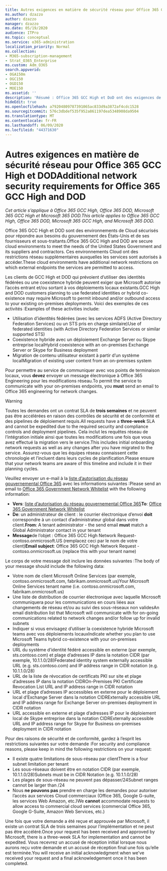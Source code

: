 ```yaml
---
title: Autres exigences en matière de sécurité réseau pour Office 365 GCC High et DoD
ms.author: dzazzo
author: dzazzo
manager: dzazzo
ms.date: 05/19/2020
audience: ITPro
ms.topic: conceptual
ms.service: o365-administration
localization_priority: Normal
ms.collection:
- M365-subscription-management
- Strat_O365_Enterprise
ms.custom: Adm_O365
search.appverid:
- OGA150m
- OGC150
- OGD150
- MOE150
ms.assetid: ''
description: 'Résumé : Office 365 GCC High et DoD ont des exigences de sécurité réseau supplémentaires'
hideEdit: true
ms.openlocfilehash: a79204809787391065ac833d9a3872af4cdc1528
ms.sourcegitcommit: 576c3dbdef535f952a861197dea5348908da9504
ms.translationtype: MT
ms.contentlocale: fr-FR
ms.lasthandoff: 06/09/2020
ms.locfileid: "44371630"
---
```

# <a name="additional-network-security-requirements-for-office-365-gcc-high-and-dod"></a><span data-ttu-id="1e82c-103">Autres exigences en matière de sécurité réseau pour Office 365 GCC High et DOD</span><span class="sxs-lookup"><span data-stu-id="1e82c-103">Additional network security requirements for Office 365 GCC High and DOD</span></span>

<span data-ttu-id="1e82c-104">*Cet article s’applique à Office 365 GCC High, Office 365 DOD, Microsoft 365 GCC High et Microsoft 365 DOD.*</span><span class="sxs-lookup"><span data-stu-id="1e82c-104">*This article applies to Office 365 GCC High, Office 365 DOD, Microsoft 365 GCC High, and Microsoft 365 DOD.*</span></span>

<span data-ttu-id="1e82c-105">Office 365 GCC High et DOD sont des environnements de Cloud sécurisés pour répondre aux besoins du gouvernement des États-Unis et de ses fournisseurs et sous-traitants.</span><span class="sxs-lookup"><span data-stu-id="1e82c-105">Office 365 GCC High and DOD are secure cloud environments to meet the needs of the United States Government and its suppliers and contractors.</span></span>  <span data-ttu-id="1e82c-106">Ces environnements Cloud ont des restrictions réseau supplémentaires auxquelles les services sont autorisés à accéder.</span><span class="sxs-lookup"><span data-stu-id="1e82c-106">These cloud environments have additional network restrictions on which external endpoints the services are permitted to access.</span></span>

<span data-ttu-id="1e82c-107">Les clients de GCC High et DOD qui prévoient d’utiliser des identités fédérées ou une coexistence hybride peuvent exiger que Microsoft autorise l’accès entrant et/ou sortant à vos déploiements locaux existants.</span><span class="sxs-lookup"><span data-stu-id="1e82c-107">GCC High and DOD customers planning to use federated identities or hybrid co-existence may require Microsoft to permit inbound and/or outbound access to your existing on-premises deployments.</span></span>  <span data-ttu-id="1e82c-108">Voici des exemples de ces activités :</span><span class="sxs-lookup"><span data-stu-id="1e82c-108">Examples of these activities include:</span></span>

* <span data-ttu-id="1e82c-109">Utilisation d’identités fédérées (avec les services ADFS (Active Directory Federation Services) ou un STS pris en charge similaire)</span><span class="sxs-lookup"><span data-stu-id="1e82c-109">Use of federated identities (with Active Directory Federation Services or similar supported STS)</span></span>
* <span data-ttu-id="1e82c-110">Coexistence hybride avec un déploiement Exchange Server ou Skype entreprise local</span><span class="sxs-lookup"><span data-stu-id="1e82c-110">Hybrid coexistence with an on-premises Exchange Server or Skype for Business deployment</span></span>
* <span data-ttu-id="1e82c-111">Migration de contenu utilisateur existant à partir d’un système local</span><span class="sxs-lookup"><span data-stu-id="1e82c-111">Migration of existing user content from an on-premises system</span></span>

<span data-ttu-id="1e82c-112">Pour permettre au service de communiquer avec vos points de terminaison locaux, vous **devez** envoyer un message électronique à Office 365 Engineering pour les modifications réseau.</span><span class="sxs-lookup"><span data-stu-id="1e82c-112">To permit the service to communicate with your on-premises endpoints, you **must** send an email to Office 365 engineering for network changes.</span></span>

> [!WARNING]
> <span data-ttu-id="1e82c-113">Toutes les demandes ont un contrat SLA de **trois semaines** et ne peuvent pas être accélérées en raison des contrôles de sécurité et de conformité et des pipelines de déploiement requis.</span><span class="sxs-lookup"><span data-stu-id="1e82c-113">All requests have a **three-week** SLA and cannot be expedited due to the required security and compliance controls and deployment pipelines.</span></span>  <span data-ttu-id="1e82c-114">Cela inclut les requêtes réseau de l’intégration initiale ainsi que toutes les modifications une fois que vous avez effectué la migration vers le service.</span><span class="sxs-lookup"><span data-stu-id="1e82c-114">This includes initial onboarding network requests as well as any changes after you have migrated to the service.</span></span>  <span data-ttu-id="1e82c-115">Assurez-vous que les équipes réseau connaissent cette chronologie et l’incluent dans leurs cycles de planification.</span><span class="sxs-lookup"><span data-stu-id="1e82c-115">Please ensure that your network teams are aware of this timeline and include it in their planning cycles.</span></span>

<span data-ttu-id="1e82c-116">Veuillez envoyer un e-mail à la [liste d’autorisation du réseau gouvernemental Office 365](mailto:o365gwlt@microsoft.com) avec les informations suivantes :</span><span class="sxs-lookup"><span data-stu-id="1e82c-116">Please send an email to [Office 365 Government Network Whitelist](mailto:o365gwlt@microsoft.com) with the following information:</span></span>

* <span data-ttu-id="1e82c-117">**Vers**: [liste d’autorisation du réseau gouvernemental Office 365](mailto:o365gwlt@microsoft.com)</span><span class="sxs-lookup"><span data-stu-id="1e82c-117">**To**: [Office 365 Government Network Whitelist](mailto:o365gwlt@microsoft.com)</span></span>
* <span data-ttu-id="1e82c-118">**De**: un administrateur de client : le courrier électronique d’envoi **doit** correspondre à un contact d’administrateur global dans votre client.</span><span class="sxs-lookup"><span data-stu-id="1e82c-118">**From**: A tenant administrator - the send email **must** match a Global Administrator contact in your tenant</span></span>
* <span data-ttu-id="1e82c-119">**Message**de l’objet : Office 365 GCC High Network Request-contoso.onmicrosoft.US (remplacez ceci par le nom de votre client)</span><span class="sxs-lookup"><span data-stu-id="1e82c-119">**Email subject**: Office 365 GCC High Network Request - contoso.onmicrosoft.us (replace this with your tenant name)</span></span>

<span data-ttu-id="1e82c-120">Le corps de votre message doit inclure les données suivantes :</span><span class="sxs-lookup"><span data-stu-id="1e82c-120">The body of your message should include the following data:</span></span>

* <span data-ttu-id="1e82c-121">Votre nom de client Microsoft Online Services (par exemple, contoso.onmicrosoft.com, fabrikam.onmicrosoft.us)</span><span class="sxs-lookup"><span data-stu-id="1e82c-121">Your Microsoft Online Services tenant name (i.e. contoso.onmicrosoft.com, fabrikam.onmicrosoft.us)</span></span>
* <span data-ttu-id="1e82c-122">Une liste de distribution de courrier électronique avec laquelle Microsoft communiquera pour les communications en cours liées aux changements de réseau et/ou au suivi des sous-réseaux non valides</span><span class="sxs-lookup"><span data-stu-id="1e82c-122">An email distribution list that Microsoft will communicate with for on-going communications related to network changes and/or follow up for invalid subnets</span></span>
* <span data-ttu-id="1e82c-123">Indiquer si vous envisagez d’utiliser la coexistence hybride Microsoft teams avec vos déploiements locaux</span><span class="sxs-lookup"><span data-stu-id="1e82c-123">Indicate whether you plan to use Microsoft Teams hybrid co-existence with your on-premises deployments</span></span>
* <span data-ttu-id="1e82c-124">URL du système d’identité fédéré accessible en externe (par exemple, sts.contoso.com) et plage d’adresses IP dans la notation CIDR (par exemple, 10.1.1.0/28)</span><span class="sxs-lookup"><span data-stu-id="1e82c-124">Federated identity system externally accessible URL (e.g. sts.contoso.com) and IP address range in CIDR notation (e.g. 10.1.1.0/28)</span></span>
* <span data-ttu-id="1e82c-125">URL de la liste de révocation de certificats PKI sur site et plage d’adresses IP dans la notation CIDR</span><span class="sxs-lookup"><span data-stu-id="1e82c-125">On-Premises PKI Certificate Revocation List URL and IP address range in CIDR notation</span></span>
* <span data-ttu-id="1e82c-126">URL et plage d’adresses IP accessibles en externe pour le déploiement local d’Exchange Server dans la notation CIDR</span><span class="sxs-lookup"><span data-stu-id="1e82c-126">Externally accessible URL and IP address range for Exchange Server on-premises deployment in CIDR notation</span></span>
* <span data-ttu-id="1e82c-127">URL accessible en externe et plage d’adresses IP pour le déploiement local de Skype entreprise dans la notation CIDR</span><span class="sxs-lookup"><span data-stu-id="1e82c-127">Externally accessible URL and IP address range for Skype for Business on-premises deployment in CIDR notation</span></span>

<span data-ttu-id="1e82c-128">Pour des raisons de sécurité et de conformité, gardez à l’esprit les restrictions suivantes sur votre demande :</span><span class="sxs-lookup"><span data-stu-id="1e82c-128">For security and compliance reasons, please keep in mind the following restrictions on your request:</span></span>

* <span data-ttu-id="1e82c-129">Il existe quatre limitations de sous-réseau par client</span><span class="sxs-lookup"><span data-stu-id="1e82c-129">There is a four subnet limitation per tenant</span></span>
* <span data-ttu-id="1e82c-130">Les sous-réseaux doivent être en notation CIDR (par exemple, 10.1.1.0/28)</span><span class="sxs-lookup"><span data-stu-id="1e82c-130">Subnets must be in CIDR Notation (e.g. 10.1.1.0/28)</span></span>
* <span data-ttu-id="1e82c-131">Les plages de sous-réseau ne peuvent pas dépasser/24</span><span class="sxs-lookup"><span data-stu-id="1e82c-131">Subnet ranges cannot be larger than /24</span></span>
* <span data-ttu-id="1e82c-132">Nous **ne pouvons pas** prendre en charge les demandes pour autoriser l’accès aux services Cloud commerciaux (Office 365, Google G-suite, les services Web Amazon, etc.)</span><span class="sxs-lookup"><span data-stu-id="1e82c-132">We **cannot** accommodate requests to allow access to commercial cloud services (commercial Office 365, Google G-Suite, Amazon Web Services, etc.)</span></span>

<span data-ttu-id="1e82c-133">Une fois que votre demande a été reçue et approuvée par Microsoft, il existe un contrat SLA de trois semaines pour l’implémentation et ne peut pas être accéléré.</span><span class="sxs-lookup"><span data-stu-id="1e82c-133">Once your request has been received and approved by Microsoft, there is a three-week SLA for implementation and cannot be expedited.</span></span>  <span data-ttu-id="1e82c-134">Vous recevrez un accusé de réception initial lorsque nous aurons reçu votre demande et un accusé de réception final une fois qu’elle est terminée.</span><span class="sxs-lookup"><span data-stu-id="1e82c-134">You will receive an initial acknowledgment when we’ve received your request and a final acknowledgement once it has been completed.</span></span>
